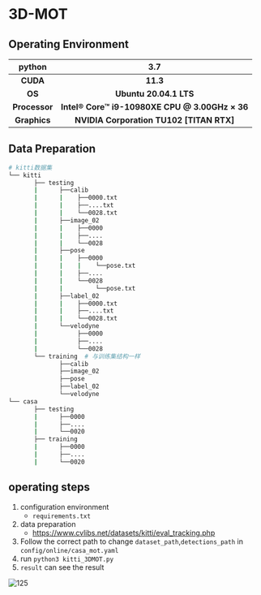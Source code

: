 # 3D-MOT

## Operating Environment

|    python     |                      3.7                       |
| :-----------: | :--------------------------------------------: |
|   **CUDA**    |                    **11.3**                    |
|    **OS**     |             **Ubuntu 20.04.1 LTS**             |
| **Processor** | **Intel® Core™ i9-10980XE CPU @ 3.00GHz × 36** |
| **Graphics**  |    **NVIDIA Corporation TU102 [TITAN RTX]**    |

## Data Preparation

```sh
# kitti数据集   
└── kitti
       ├── testing 
       |      ├──calib
       |      |    ├──0000.txt
       |      |    ├──....txt
       |      |    └──0028.txt
       |      ├──image_02
       |      |    ├──0000
       |      |    ├──....
       |      |    └──0028
       |      ├──pose
       |      |    ├──0000
       |      |    |    └──pose.txt
       |      |    ├──....
       |      |    └──0028
       |      |         └──pose.txt
       |      ├──label_02
       |      |    ├──0000.txt
       |      |    ├──....txt
       |      |    └──0028.txt
       |      └──velodyne
       |           ├──0000
       |           ├──....
       |           └──0028      
       └── training  # 与训练集结构一样
              ├──calib
              ├──image_02
              ├──pose
              ├──label_02
              └──velodyne 
└── casa
       ├── testing
       |      ├──0000
       |      ├──....
       |      └──0020
       ├── training
       |      ├──0000
       |      ├──....
       |      └──0020
```

## operating steps

1. configuration environment
   - `requirements.txt`
2. data preparation
   - https://www.cvlibs.net/datasets/kitti/eval_tracking.php
3. Follow the correct path to change `dataset_path`,`detections_path` in `config/online/casa_mot.yaml `
4. run `python3 kitti_3DMOT.py`
5. `result` can see the result

![125](./src/125.gif)

